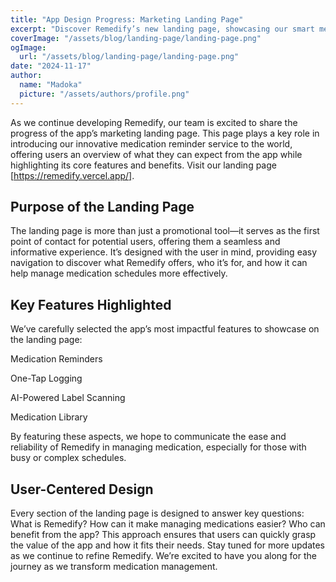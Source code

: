 ```yaml
---
title: "App Design Progress: Marketing Landing Page"
excerpt: "Discover Remedify’s new landing page, showcasing our smart medication reminder features designed to simplify your health routine."
coverImage: "/assets/blog/landing-page/landing-page.png"
ogImage:
  url: "/assets/blog/landing-page/landing-page.png"
date: "2024-11-17"
author:
  name: "Madoka"
  picture: "/assets/authors/profile.png"
---
```

As we continue developing Remedify, our team is excited to share the progress of the app’s marketing landing page. This page plays a key role in introducing our innovative medication reminder service to the world, offering users an overview of what they can expect from the app while highlighting its core features and benefits.
Visit our landing page [https://remedify.vercel.app/].
## Purpose of the Landing Page
The landing page is more than just a promotional tool—it serves as the first point of contact for potential users, offering them a seamless and informative experience. It’s designed with the user in mind, providing easy navigation to discover what Remedify offers, who it’s for, and how it can help manage medication schedules more effectively.
## Key Features Highlighted
We’ve carefully selected the app’s most impactful features to showcase on the landing page: 

Medication Reminders 

One-Tap Logging 

AI-Powered Label Scanning 

Medication Library

By featuring these aspects, we hope to communicate the ease and reliability of Remedify in managing medication, especially for those with busy or complex schedules.
## User-Centered Design
Every section of the landing page is designed to answer key questions: What is Remedify? How can it make managing medications easier? Who can benefit from the app? This approach ensures that users can quickly grasp the value of the app and how it fits their needs.
Stay tuned for more updates as we continue to refine Remedify. We’re excited to have you along for the journey as we transform medication management.
